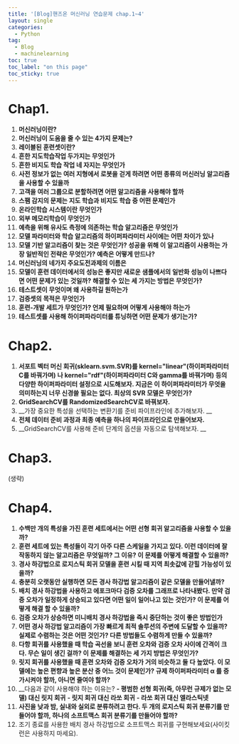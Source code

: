 ```yaml
---
title: '[Blog]핸즈온 머신러닝 연습문제 chap.1~4'
layout: single
categories:
  - Python
tag:
  - Blog
  - machinelearning
toc: true
toc_label: "on this page"
toc_sticky: true
---
```

# Chap1.
1. __머신러닝이란?__
2. __머신러닝이 도움을 줄 수 있는 4가지 문제는?__
3. __레이블된 훈련셋이란?__
4. __흔한 지도학습작업 두가지는 무엇인가__
5. __흔한 비지도 학습 작업 네 자지는 무엇인가__
6. __사전 정보가 없는 여러 지형에서 로봇을 걷게 하려면 어떤 종류의 머신러닝 알고리즘을 사용할 수 있을까__
7. __고객을 여러 그룹으로 분할하려면 어떤 알고리즘을 사용해야 할까__
8. __스팸 감지의 문제는 지도 학습과 비지도 학습 중 어떤 문제인가__
9. __온라인학습 시스템이란 무엇인가__
10. __외부 메모리학습이 무엇인가__
11. __예측을 위해 유사도 측정에 의존하는 학습 알고리즘은 무엇인가__
12. __모델 파라미터와 학습 알고리즘의 하이퍼파라미터 사이에는 어떤 차이가 있나__
13. __모델 기반 알고리즘이 찾는 것은 무엇인가? 성공을 위해 이 알고리즘이 사용하는 가장 일반적인 전략은 무엇인가? 예측은 어떻게 만드나?__
14. __머신러닝의 네가지 주요도전과제의 이름은__
15. __모델이 훈련 데이터에서의 성능은 좋지만 새로운 샘플에서의 일반화 성능이 나쁘다면 어떤 문제가 있는 것일까? 해결할 수 있는 세 가지는 방법은 무엇인가?__
16. __테스트셋이 무엇이며 왜 사용하길 원하는가__
17. __검증셋의 목적은 무엇인가__
18. __훈련-개발 세트가 무엇인가? 언제 필요하며 어떻게 사용해야 하는가__
19. __테스트셋를 사용해 하이퍼파라미터를 튜닝하면 어떤 문제가 생기는가?__

# Chap2.
1. __서포트 벡터 머신 회귀(sklearn.svm.SVR)를 kernel="linear"(하이퍼파라미터 C를 바꿔가며) 나 kernel="rdf"(하이퍼파라미터 C와 gamma를 바꿔가며) 등의 다양한 하이퍼파라미터 설정으로 시도해보자. 지금은 이 하이퍼파라미터가 무엇을 의미하는지 너무 신경쓸 필요는 없다. 최상의 SVR 모델은 무엇인가?__
2. __GridSearchCV를 RandomizedSearchCV로 바꿔보자.__
3. __가장 중요한 특성을 선택하는 변환기를 준비 파이프라인에 추가해보자. __
4. __전체 데이터 준비 과정과 최종 예측을 하나의 파이프라인으로 만들어보자.__
5. __GridSearchCV를 사용해 준비 단계의 옵션을 자동으로 탐색해보자. __

# Chap3.
(생략)

# Chap4.
1. __수백만 개의 특성을 가진 훈련 세트에서는 어떤 선형 회귀 알고리즘을 사용할 수 있을까?__
2. __훈련 세트에 있는 특성들이 각기 아주 다른 스케일을 가지고 있다. 이런 데이터에 잘 작동하지 않는 알고리즘은 무엇일까? 그 이유? 이 문제를 어떻게 해결할 수 있을까?__
3. __경사 하강법으로 로지스틱 회귀 모델을 훈련 시킬 때 지역 최솟값에 갇힐 가능성이 있을까?__
4. __충분히 오랫동안 실행하면 모든 경사 하강법 알고리즘이 같은 모델을 만들어낼까?__
5. __배치 경사 하강법을 사용하고 에포크마다 검증 오차를 그래프로 나타내봤다. 만약 검증 오차가 일정하게 상승되고 있다면 어떤 일이 일어나고 있는 것인가? 이 문제를 어떻게 해결 할 수 있을까?__
6. __검증 오차가 상승하면 미니배치 경사 하강법을 즉시 중단하는 것이 좋은 방법인가__
7. __어떤 경사 하강법 알고리즘이 가장 빠르게 최적 솔루션의 주변에 도달할 수 있을까? 실제로 수렴하는 것은 어떤 것인가? 다른 방법들도 수렴하게 만들 수 있을까?__
8. __다항 회귀를 사용했을 때 학습 곡선을 보니 훈련 오차와 검증 오차 사이에 간격이 크다. 무슨 일이 생긴 걸까? 이 문제를 해결하는 세 가지 방법은 무엇인가?__
9. __릿지 회귀를 사용했을 때 훈련 오차와 검증 오차가 거의 비슷하고 둘 다 높았다. 이 모델에는 높은 편향과 높은 분산 중 어느 것이 문제인가? 규제 하이퍼파라미터  α 를 증가시켜야 할까, 아니면 줄여야 할까?__
10. __다음과 같이 사용해야 하는 이유는?
__- 평범한 선형 회귀(즉, 아무런 규제가 없는 모델) 대신 릿지 회귀__
__- 릿지 회귀 대신 라쏘 회귀__
__- 라쏘 회귀 대신 엘라스틱넷__
11. __사진을 낮과 밤, 실내와 실외로 분류하려고 한다. 두 개의 로지스틱 회귀 분류기를 만들어야 할까, 하나의 소프트맥스 회귀 분류기를 만들어야 할까?__
12. 조기 종료를 사용한 배치 경사 하강법으로 소프트맥스 회귀를 구현해보세요(사이킷런은 사용하지 마세요).

